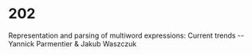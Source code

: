 # 202
 Representation and parsing of multiword expressions: Current trends -- Yannick Parmentier &amp;   Jakub Waszczuk   

